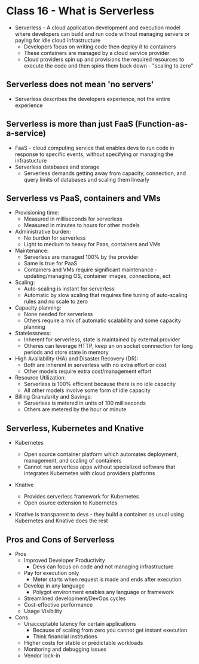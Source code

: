 # Class 16 - What is Serverless

* Serverless - A cloud application development and execution model where developers can build and run code without managing servers or paying for idle cloud infrastructure
  * Developers focus on writing code then deploy it to containers
  * These containers are managed by a cloud service provider
  * Cloud providers spin up and provisions the required resources to execute the code and then spins them back down - "scaling to zero"

## Serverless does not mean 'no servers'
* Serverless describes the developers experience, not the entire experience

## Serverless is more than just FaaS (Function-as-a-service)
* FaaS - cloud computing service that enables devs to run code in response to specific events, without specifying or managing the infrastucture
* Serverless databases and storage
  * Serverless demands getting away from capacity, connection, and query limits of databases and scaling them linearly

## Serverless vs PaaS, containers and VMs
* Provisioning time:
  * Measured in milliseconds for serverless
  * Measured in minutes to hours for other models
* Administrative burden:
  * No burden for serverless
  * Light to medium to heavy for Paas, containers and VMs
* Maintenance:
  * Serverless are managed 100% by the provider
  * Same is true for PaaS
  * Containers and VMs require significant maintenance - updating/managing OS, container images, connections, ect
* Scaling:
  * Auto-scaling is instant for serverless
  * Automatic by slow scaling that requires fine tuning of auto-scaling rules and no scale to zero
* Capacity planning:
  * None needed for serverless
  * Others require a mix of automatic scalability and some capacity planning
* Statelessness:
  * Inherent for serverless, state is maintained by external provider
  * Otheres can leverage HTTP, keep an on socket connnection for long periods and store state in memory
* High Availability (HA) and Disaster Recovery (DR):
  * Both are inherent in serverless with no extra effort or cost
  * Other models require extra cost/management effort
* Resource Utilization:
  * Serverless is 100% efficient because there is no idle capacity
  * All other models involve some form of idle capacity
* Billing Granularity and Savings:
  * Serverless is metered in units of 100 milliseconds
  * Others are metered by the hour or minute

## Serverless, Kubernetes and Knative
* Kubernetes
  * Open source container platform which automates deployment, management, and scaling of containers
  * Cannot run serverless apps without specialized software that integrates Kubernetes with cloud providers platforms
* Knative
  * Provides serverless framework for Kubernetes
  * Open osurce extension to Kubernetes

* Knative is transparent to devs - they build a container as usual using Kubernetes and Knative does the rest

## Pros and Cons of Serverless
* Pros
  * Improved Developer Productivity
    * Devs can focus on code and not managing infrastructure
  * Pay for execution only
    * Meter starts when request is made and ends after execution
  * Develop in any language
    * Polygot environment enables any language or framework
  * Streamlined development/DevOps cycles
  * Cost-effective performance
  * Usage Visibility
* Cons
  * Unacceptable latency for certain applications
    * Because of scaling from zero you cannot get instant execution
    * Think financial institutions
  * Higher costs for stable or predictable workloads
  * Monitoring and debugging issues
  * Vendor lock-in
